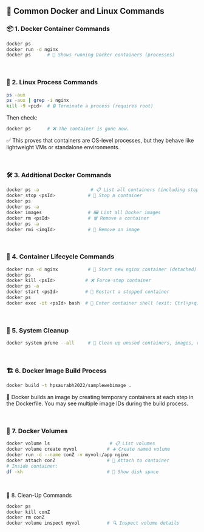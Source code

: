## 🐳 Common Docker and Linux Commands

### 📦 1. Docker Container Commands

```bash
docker ps
docker run -d nginx
docker ps      # 📝 Shows running Docker containers (processes)
```
<br>

### 🧠 2. Linux Process Commands

```bash
ps -aux
ps -aux | grep -i nginx
kill -9 <pid>  # 🔒 Terminate a process (requires root)
```

Then check:

```bash
docker ps      # ❌ The container is gone now.
```

✅ This proves that containers are OS-level processes,
but they behave like lightweight VMs or standalone environments.

<br>


### 🛠️ 3. Additional Docker Commands


```bash
docker ps -a                   # 📋 List all containers (including stopped)
docker stop <psId>            # 🛑 Stop a container
docker ps
docker ps -a
docker images                 # 🖼️ List all Docker images
docker rm <psId>              # 🗑️ Remove a container
docker ps -a
docker rmi <imgId>            # 🧼 Remove an image
```

<br>


### 🔁 4. Container Lifecycle Commands


```bash
docker run -d nginx           # 🚀 Start new nginx container (detached)
docker ps
docker kill <psId>           # ❌ Force stop container
docker ps -a
docker start <psId>          # 🔄 Restart a stopped container
docker ps
docker exec -it <psId> bash  # 🧭 Enter container shell (exit: Ctrl+p+q)
```

<br>


### 🧹 5. System Cleanup


```bash
docker system prune --all     # 🧼 Clean up unused containers, images, volumes
```

<br>


### 🏗️ 6. Docker Image Build Process


```bash
docker build -t hpsaurabh2022/samplewebimage .
```

🧱 Docker builds an image by creating temporary containers at each step in the Dockerfile.
You may see multiple image IDs during the build process.

<br>


### 📂 7. Docker Volumes


```bash
docker volume ls                      # 📋 List volumes
docker volume create myvol           # ➕ Create named volume
docker run -d --name conZ -v myvol:/app nginx
docker attach conZ                   # 🔌 Attach to container
# Inside container:
df -kh                               # 💽 Show disk space
```

<br>


🧼 8. Clean-Up Commands


```bash
docker ps
docker kill conZ
docker rm conZ
docker volume inspect myvol          # 🔍 Inspect volume details
```
<br>


